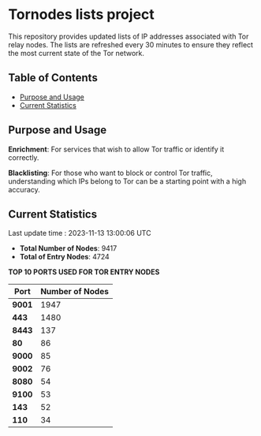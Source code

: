 # Tornodes lists project

This repository provides updated lists of IP addresses associated with Tor relay nodes. The lists are refreshed every 30 minutes to ensure they reflect the most current state of the Tor network.

## Table of Contents

- [Purpose and Usage](#purpose-and-usage)
- [Current Statistics](#current-statistics)


## Purpose and Usage

**Enrichment**: For services that wish to allow Tor traffic or identify it correctly.

**Blacklisting**: For those who want to block or control Tor traffic, understanding which IPs belong to Tor can be a starting point with a high accuracy.

## Current Statistics

Last update time : 2023-11-13 13:00:06 UTC

- **Total Number of Nodes**: 9417
- **Total of Entry Nodes**: 4724

**TOP 10 PORTS USED FOR TOR ENTRY NODES**

| **Port** | **Number of Nodes** |
|------|-----------------|
| **9001**   | 1947  |
| **443**   | 1480  |
| **8443**   | 137  |
| **80**   | 86  |
| **9000**   | 85  |
| **9002**   | 76  |
| **8080**   | 54  |
| **9100**   | 53  |
| **143**   | 52  |
| **110**   | 34  |

